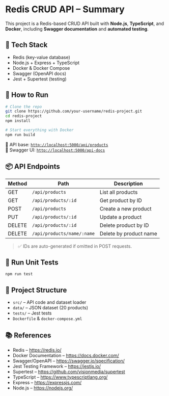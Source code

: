 # Redis CRUD API – Summary

This project is a Redis-based CRUD API built with **Node.js**, **TypeScript**, and **Docker**, including **Swagger documentation** and **automated testing**.


## 🔧 Tech Stack

- Redis (key-value database)
- Node.js + Express + TypeScript
- Docker & Docker Compose
- Swagger (OpenAPI docs)
- Jest + Supertest (testing)


## 🚀 How to Run

```bash
# Clone the repo
git clone https://github.com/your-username/redis-project.git
cd redis-project
npm install

# Start everything with Docker
npm run build
```

🔗 API base: [`http://localhost:5000/api/products`](http://localhost:5000/api/products)  
📘 Swagger UI: [`http://localhost:5000/api-docs`](http://localhost:5000/api-docs)


## 📦 API Endpoints

| Method | Path                             | Description               |
|--------|----------------------------------|---------------------------|
| GET    | `/api/products`                 | List all products         |
| GET    | `/api/products/:id`             | Get product by ID         |
| POST   | `/api/products`                 | Create a new product      |
| PUT    | `/api/products/:id`             | Update a product          |
| DELETE | `/api/products/:id`             | Delete product by ID      |
| DELETE | `/api/products/name/:name`      | Delete by product name    |

> ✅ IDs are auto-generated if omitted in POST requests.


## 🧪 Run Unit Tests

```bash
npm run test
```


## 📂 Project Structure

- `src/` – API code and dataset loader
- `data/` – JSON dataset (20 products)
- `tests/` – Jest tests
- `Dockerfile` & `docker-compose.yml`


## 📚 References

- Redis – https://redis.io/
- Docker Documentation – https://docs.docker.com/
- Swagger/OpenAPI – https://swagger.io/specification/
- Jest Testing Framework – https://jestjs.io/
- Supertest – https://github.com/visionmedia/supertest
- TypeScript – https://www.typescriptlang.org/
- Express – https://expressjs.com/
- Node.js – https://nodejs.org/